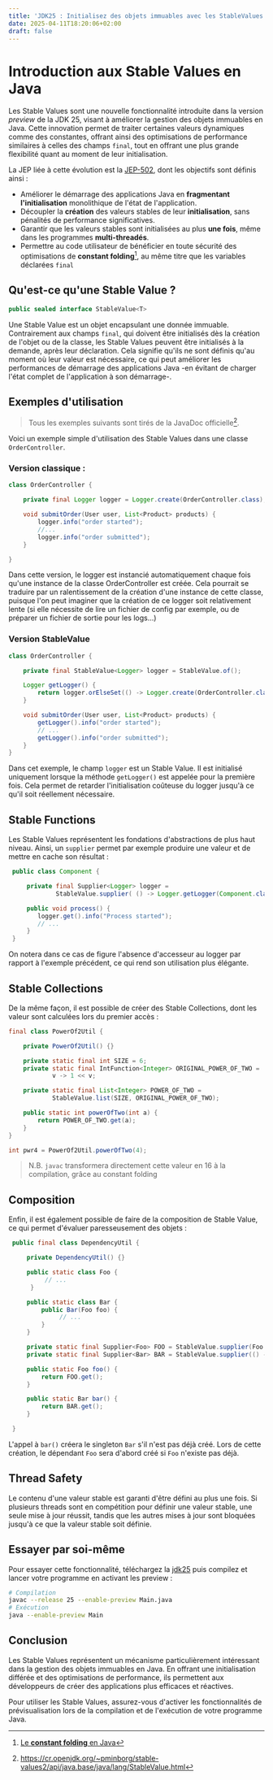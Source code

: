 ```yaml
---
title: 'JDK25 : Initialisez des objets immuables avec les StableValues'
date: 2025-04-11T18:20:06+02:00
draft: false
---
```


# Introduction aux Stable Values en Java

Les Stable Values sont une nouvelle fonctionnalité introduite dans la version _preview_ de la JDK 25, visant à améliorer la gestion des objets immuables en Java. Cette innovation permet de traiter certaines valeurs dynamiques comme des constantes, offrant ainsi des optimisations de performance similaires à celles des champs `final`, tout en offrant une plus grande flexibilité quant au moment de leur initialisation.

La JEP liée à cette évolution est la [JEP-502](https://openjdk.org/jeps/502), dont les objectifs sont définis ainsi :

- Améliorer le démarrage des applications Java en **fragmentant l'initialisation** monolithique de l'état de l'application.
- Découpler la **création** des valeurs stables de leur **initialisation**, sans pénalités de performance significatives.
- Garantir que les valeurs stables sont initialisées au plus **une fois**, même dans les programmes **multi-threadés**.
- Permettre au code utilisateur de bénéficier en toute sécurité des optimisations de **constant folding**[^1], au même titre que les variables déclarées `final`

## Qu'est-ce qu'une Stable Value ?

```java
public sealed interface StableValue<T>
```

Une Stable Value est un objet encapsulant une donnée immuable. Contrairement aux champs `final`, qui doivent être initialisés dès la création de l'objet ou de la classe, les Stable Values peuvent être initialisés à la demande, après leur déclaration. Cela signifie qu'ils ne sont définis qu'au moment où leur valeur est nécessaire, ce qui peut améliorer les performances de démarrage des applications Java -en évitant de charger l'état complet de l'application à son démarrage-.

## Exemples d'utilisation

> Tous les exemples suivants sont tirés de la JavaDoc officielle[^2].


Voici un exemple simple d'utilisation des Stable Values dans une classe `OrderController`.

### Version classique :

```java
class OrderController {

    private final Logger logger = Logger.create(OrderController.class);

    void submitOrder(User user, List<Product> products) {
        logger.info("order started");
        //...
        logger.info("order submitted");
    }

}
```
Dans cette version, le logger est instancié automatiquement chaque fois qu'une instance de la classe OrderController est créée. Cela pourrait se traduire par un ralentissement de la création d'une instance de cette classe, puisque l'on peut imaginer que la création de ce logger soit relativement lente (si elle nécessite de lire un fichier de config par exemple, ou de préparer un fichier de sortie pour les logs...)

### Version StableValue

```java
class OrderController {

    private final StableValue<Logger> logger = StableValue.of();

    Logger getLogger() {
        return logger.orElseSet(() -> Logger.create(OrderController.class));
    }

    void submitOrder(User user, List<Product> products) {
        getLogger().info("order started");
        // ...
        getLogger().info("order submitted");
    }
}
```

Dans cet exemple, le champ `logger` est un Stable Value. Il est initialisé uniquement lorsque la méthode `getLogger()` est appelée pour la première fois. Cela permet de retarder l'initialisation coûteuse du logger jusqu'à ce qu'il soit réellement nécessaire.

## Stable Functions
Les Stable Values représentent les fondations d'abstractions de plus haut niveau. Ainsi, un `supplier` permet par exemple produire une valeur et de mettre en cache son résultat : 

```java
 public class Component {

     private final Supplier<Logger> logger =
             StableValue.supplier( () -> Logger.getLogger(Component.class) );

     public void process() {
        logger.get().info("Process started");
        // ...
     }
 }
```
On notera dans ce cas de figure l'absence d'accesseur au logger par rapport à l'exemple précédent, ce qui rend son utilisation plus élégante. 

## Stable Collections
De la même façon, il est possible de créer des Stable Collections, dont les valeur sont calculées lors du premier accès : 

```java
final class PowerOf2Util {

    private PowerOf2Util() {}

    private static final int SIZE = 6;
    private static final IntFunction<Integer> ORIGINAL_POWER_OF_TWO =
            v -> 1 << v;

    private static final List<Integer> POWER_OF_TWO =
            StableValue.list(SIZE, ORIGINAL_POWER_OF_TWO);

    public static int powerOfTwo(int a) {
        return POWER_OF_TWO.get(a);
    }
}

int pwr4 = PowerOf2Util.powerOfTwo(4);
```
> N.B. `javac` transformera directement cette valeur en 16 à la compilation, grâce au constant folding

## Composition
Enfin, il est également possible de faire de la composition de Stable Value, ce qui permet d'évaluer paresseusement des objets : 

```java
 public final class DependencyUtil {

     private DependencyUtil() {}

     public static class Foo {
          // ...
      }

     public static class Bar {
         public Bar(Foo foo) {
              // ...
         }
     }

     private static final Supplier<Foo> FOO = StableValue.supplier(Foo::new);
     private static final Supplier<Bar> BAR = StableValue.supplier(() -> new Bar(FOO.get()));

     public static Foo foo() {
         return FOO.get();
     }

     public static Bar bar() {
         return BAR.get();
     }

 }
```

L'appel à `bar()` créera le singleton `Bar` s'il n'est pas déjà créé. Lors de cette création, le dépendant `Foo` sera d'abord créé si `Foo` n'existe pas déjà.

## Thread Safety

Le contenu d'une valeur stable est garanti d'être défini au plus une fois. Si plusieurs threads sont en compétition pour définir une valeur stable, une seule mise à jour réussit, tandis que les autres mises à jour sont bloquées jusqu'à ce que la valeur stable soit définie.

## Essayer par soi-même
Pour essayer cette fonctionnalité, téléchargez la [jdk25](https://jdk.java.net/25/) puis compilez et lancer votre programme en activant les preview :

```bash
# Compilation
javac --release 25 --enable-preview Main.java
# Exécution
java --enable-preview Main
```

## Conclusion

Les Stable Values représentent un mécanisme particulièrement intéressant dans la gestion des objets immuables en Java. En offrant une initialisation différée et des optimisations de performance, ils permettent aux développeurs de créer des applications plus efficaces et réactives. 

Pour utiliser les Stable Values, assurez-vous d'activer les fonctionnalités de prévisualisation lors de la compilation et de l'exécution de votre programme Java.


[^1]: [Le **constant folding** en Java](https://fekir.info/post/compile-time-optimizations-in-java/#_optimization-done-by-javac)
[^2]: https://cr.openjdk.org/~pminborg/stable-values2/api/java.base/java/lang/StableValue.html